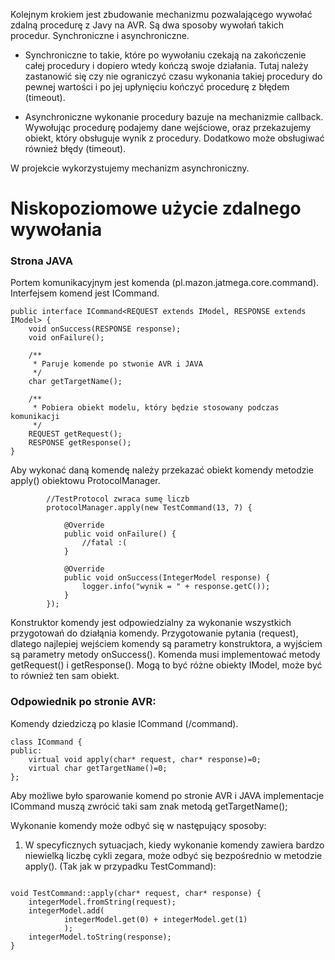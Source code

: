 Kolejnym krokiem jest zbudowanie mechanizmu pozwalającego wywołać zdalną procedurę z Javy na AVR. Są dwa sposoby wywołań takich procedur. Synchroniczne i asynchroniczne.

  * Synchroniczne to takie, które po wywołaniu czekają na zakończenie całej procedury i dopiero wtedy kończą swoje działania. Tutaj należy zastanowić się czy nie ograniczyć czasu wykonania takiej procedury do pewnej wartości i po jej upłynięciu kończyć procedurę z błędem (timeout).

  * Asynchroniczne wykonanie procedury bazuje na mechanizmie callback. Wywołując procedurę podajemy dane wejściowe, oraz przekazujemy obiekt, który obsługuje wynik z procedury. Dodatkowo może obsługiwać również błędy (timeout).

W projekcie wykorzystujemy mechanizm asynchroniczny.

# Niskopoziomowe użycie zdalnego wywołania #
### Strona JAVA ###
Portem komunikacyjnym jest komenda (pl.mazon.jatmega.core.command). Interfejsem komend jest ICommand.
```
public interface ICommand<REQUEST extends IModel, RESPONSE extends IModel> {
	void onSuccess(RESPONSE response);
	void onFailure();
	
	/**
	 * Paruje komende po stwonie AVR i JAVA
	 */
	char getTargetName();
	
	/**
	 * Pobiera obiekt modelu, który będzie stosowany podczas komunikacji
	 */
	REQUEST getRequest();
	RESPONSE getResponse();
} 
```

Aby wykonać daną komendę należy przekazać obiekt komendy metodzie apply() obiektowu ProtocolManager.

```
		//TestProtocol zwraca sumę liczb
		protocolManager.apply(new TestCommand(13, 7) {
			
			@Override
			public void onFailure() {
				//fatal :(
			}
			
			@Override
			public void onSuccess(IntegerModel response) {
				logger.info("wynik = " + response.getC());
			}
		});
```

Konstruktor komendy jest odpowiedzialny za wykonanie wszystkich przygotowań do działąnia komendy. Przygotowanie pytania (request), dlatego najlepiej wejściem komendy są parametry konstruktora, a wyjściem są parametry metody onSuccess().
Komenda musi implementować metody getRequest() i getResponse(). Mogą to być różne obiekty IModel, może być to również ten sam obiekt.

### Odpowiednik po stronie AVR: ###

Komendy dziedziczą po klasie ICommand (/command).

```
class ICommand {
public:
	virtual void apply(char* request, char* response)=0;
	virtual char getTargetName()=0;
};
```

Aby możliwe było sparowanie komend po stronie AVR i JAVA implementacje ICommand muszą zwrócić taki sam znak metodą getTargetName();

Wykonanie komendy może odbyć się w następujący sposoby:
1. W specyficznych sytuacjach, kiedy wykonanie komendy zawiera bardzo niewielką liczbę cykli zegara, może odbyć się bezpośrednio w metodzie apply().
(Tak jak w przypadku TestCommand):
```

void TestCommand::apply(char* request, char* response) {
	integerModel.fromString(request);
	integerModel.add(
			integerModel.get(0) + integerModel.get(1)
			);
	integerModel.toString(response);
}

```
